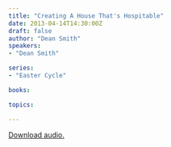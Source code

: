 ```yaml
---
title: "Creating A House That's Hospitable"
date: 2013-04-14T14:30:00Z
draft: false
author: "Dean Smith"
speakers:
- "Dean Smith"

series:
- "Easter Cycle"

books:

topics:

---
```

[Download audio.](https://s3.amazonaws.com/highway/sermons/2013_04/14_Creating_A_House_Thats_Hospitable.mp3)